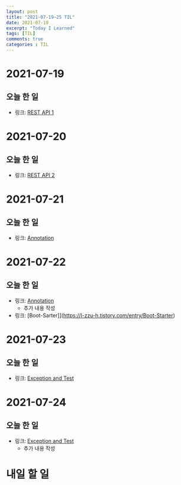 ```yaml
---
layout: post
title: "2021-07-19~25 TIL"
date: 2021-07-19
excerpt: "Today I Learned"
tags: [TIL]
comments: true
categories : TIL
---
```


# 2021-07-19
## 오늘 한 일    
- 링크: [REST API 1](https://l-zzu-h.tistory.com/entry/REST-API-1)

# 2021-07-20
## 오늘 한 일    
- 링크: [REST API 2](https://l-zzu-h.tistory.com/entry/REST-API-2)

# 2021-07-21
## 오늘 한 일    
- 링크: [Annotation](https://l-zzu-h.tistory.com/entry/Annotation)

# 2021-07-22
## 오늘 한 일    
- 링크: [Annotation](https://l-zzu-h.tistory.com/entry/Annotation)
    - 추가 내용 작성
- 링크: [Boot-Sarter]](https://l-zzu-h.tistory.com/entry/Boot-Starter)

# 2021-07-23
## 오늘 한 일    
- 링크: [Exception and Test](https://l-zzu-h.tistory.com/entry/%EC%98%88%EC%99%B8-%EC%B2%98%EB%A6%AC-%EB%B0%8F-%ED%85%8C%EC%8A%A4%ED%8A%B8)

# 2021-07-24
## 오늘 한 일    
- 링크: [Exception and Test](https://l-zzu-h.tistory.com/entry/%EC%98%88%EC%99%B8-%EC%B2%98%EB%A6%AC-%EB%B0%8F-%ED%85%8C%EC%8A%A4%ED%8A%B8)
    - 추가 내용 작성

# 내일 할 일
